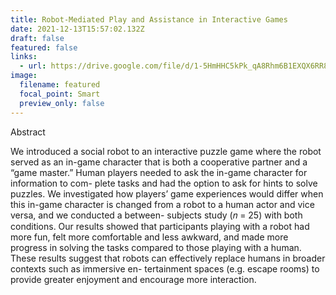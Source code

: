 ```yaml
---
title: Robot-Mediated Play and Assistance in Interactive Games
date: 2021-12-13T15:57:02.132Z
draft: false
featured: false
links:
  - url: https://drive.google.com/file/d/1-5HmHHC5kPk_qA8Rhm6B1EXQX6RR8puI/view?usp=sharing
image:
  filename: featured
  focal_point: Smart
  preview_only: false
---
```

Abstract

We introduced a social robot to an interactive puzzle game where the robot served as an in-game character that is both a cooperative partner and a “game master.” Human players needed to ask the in-game character for information to com- plete tasks and had the option to ask for hints to solve puzzles. We investigated how players’ game experiences would differ when this in-game character is changed from a robot to a human actor and vice versa, and we conducted a between- subjects study (𝑛 = 25) with both conditions. Our results showed that participants playing with a robot had more fun, felt more comfortable and less awkward, and made more progress in solving the tasks compared to those playing with a human. These results suggest that robots can effectively replace humans in broader contexts such as immersive en- tertainment spaces (e.g. escape rooms) to provide greater enjoyment and encourage more interaction.